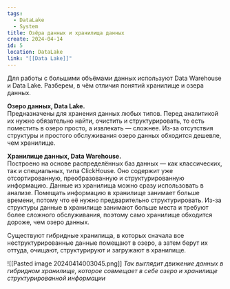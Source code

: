 ```yaml
---
tags:
  - DataLake
  - System
title: Озёра данных и хранилища данных
create: 2024-04-14
id: 5
location: DataLake
link: "[[Data Lake]]"
---
```


Для работы с большими объёмами данных используют Data Warehouse и Data Lake. Разберем, в чём отличия понятий хранилище и озера данных.  
  
**Озеро данных, Data Lake.**  
Предназначены для хранения данных любых типов. Перед аналитикой их нужно обязательно найти, очистить и структурировать, то есть поместить в озеро просто, а извлекать — сложнее. Из-за отсутствия структуры и простого обслуживания озеро данных обходится дешевле, чем хранилище.  
  
**Хранилище данных, Data Warehouse.**  
Построено на основе распределённых баз данных — как классических, так и специальных, типа ClickHouse. Оно содержит уже отсортированную, преобразованную и структурированную информацию. Данные из хранилища можно сразу использовать в анализе. Помещать информацию в хранилище занимает больше времени, потому что её нужно предварительно структурировать. Из-за структуры данные в хранилище занимают больше места и требуют более сложного обслуживания, поэтому само хранилище обходится дороже, чем озеро данных.  
  
Существуют гибридные хранилища, в которых сначала все неструктурированные данные помещают в озеро, а затем берут их оттуда, очищают, структурируют и загружают в хранилище.

![[Pasted image 20240414003045.png]]
*Так выглядит движение данных в гибридном хранилище, которое совмещает в себе озеро и хранилище структурированной информации*
